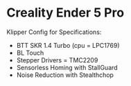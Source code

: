 # Creality Ender 5 Pro

Klipper Config for 
Specifications:
- BTT SKR 1.4 Turbo (cpu = LPC1769)
- BL Touch
- Stepper Drivers = TMC2209
- Sensorless Homing with StallGuard
- Noise Reduction with Stealthchop
